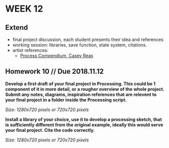 # WEEK 12 

## Extend  

- final project discussion, each student presents their idea and references
- working session: libraries, save function, state system, citations.
- artist references:  
  - [Process Compendium, Casey Reas](https://vimeo.com/22955812)  

## Homework 10 // Due 2018.11.12  
**Develop a first draft of your final project in Processing. This could be 1 component of it in more detail, or a rougher overview of the whole project. Submit any notes, diagrams, inspiration references that are relevent to your final project in a folder inside the Processing script.**    

_Size: 1280x720 pixels or 720x720 pixels_  

**Install a library of your choice, use it to develop a processing sketch, that is sufficiently different from the original example, ideally this would serve your final project. Cite the code correctly.**    

_Size: 1280x720 pixels or 720x720 pixels_  
  
